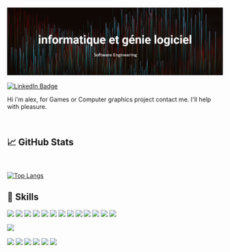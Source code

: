 ![intro](./img/intro.png)

[![LinkedIn Badge](https://img.shields.io/badge/LinkedIn-Profile-informational?style=flat&logo=linkedin&logoColor=white&color=0D76A8)](https://www.linkedin.com/in/alexandre-b-ba103b18a/)

Hi i'm alex, for Games or Computer graphics project contact me. I'll help with pleasure.

<br>

## &#x1f4c8; GitHub Stats

<br>

[![Top Langs](https://github-readme-stats.vercel.app/api/top-langs/?username=AlexandreBillereau&theme=dracula&hide_border=true&card_width=900&layout=compact)](https://github.com/anuraghazra/github-readme-stats)


## 💼 Skills

![](https://img.shields.io/badge/Code-Angular-informational?style=flat&logo=angular&logoColor=white&color=4AB197)
![](https://img.shields.io/badge/Code-JavaScript-informational?style=flat&logo=JavaScript&logoColor=white&color=4AB197)
![](https://img.shields.io/badge/Code-TypeScript-informational?style=flat&logo=TypeScript&logoColor=white&color=4AB197)
![](https://img.shields.io/badge/Code-Java-informational?style=flat&logo=Java&logoColor=white&color=4AB197)
![](https://img.shields.io/badge/Code-CSharp-informational?style=flat&logo=c-sharp&logoColor=white&color=4AB197)
![](https://img.shields.io/badge/Code-MongoDB-informational?style=flat&logo=MongoDB&logoColor=white&color=4AB197)
![](https://img.shields.io/badge/Code-MySQL-informational?style=flat&logo=MySQL&logoColor=white&color=4AB197)
![](https://img.shields.io/badge/Code-Python-green?style=flat&logo=python&logoColor=white&color=4AB197)
![](https://img.shields.io/badge/Code-C-green?style=flat&logo=c&logoColor=white&color=4AB197)
![](https://img.shields.io/badge/Code-Flutter-green?style=flat&logo=flutter&logoColor=white&color=4AB197)
![](https://img.shields.io/badge/Code-NodeJs-green?style=flat&logo=node.js&logoColor=white&color=4AB197)
![](https://img.shields.io/badge/Code-NestJs-green?style=flat&logo=NestJs&logoColor=white&color=4AB197)
![](https://img.shields.io/badge/Code-Linux-green?style=flat&logo=linux&logoColor=white&color=4AB197)




![](https://img.shields.io/badge/Style-CSS-informational?style=flat&logo=css3&logoColor=white&color=4AB197)

![](https://img.shields.io/badge/Soft-Blender-green?style=flat&logo=blender&logoColor=white&color=4AB197)
![](https://img.shields.io/badge/Soft-Godot-green?style=flat&logo=Godot-Engine&logoColor=white&color=4AB197)
![](https://img.shields.io/badge/Soft-Jira-green?style=flat&logo=jira&logoColor=white&color=4AB197)
![](https://img.shields.io/badge/Soft-Figma-green?style=flat&logo=figma&logoColor=white&color=4AB197)
![](https://img.shields.io/badge/Soft-Git-green?style=flat&logo=git&logoColor=white&color=4AB197)
![](https://img.shields.io/badge/Soft-Postman-green?style=flat&logo=postman&logoColor=white&color=4AB197)


<!--
**AlexandreBillereau/AlexandreBillereau** is a ✨ _special_ ✨ repository because its `README.md` (this file) appears on your GitHub profile.

Here are some ideas to get you started:

- 🔭 I’m currently working on ...
- 🌱 I’m currently learning ...
- 👯 I’m looking to collaborate on ...
- 🤔 I’m looking for help with ...
- 💬 Ask me about ...
- 📫 How to reach me: ...
- 😄 Pronouns: ...
- ⚡ Fun fact: ...
-->
